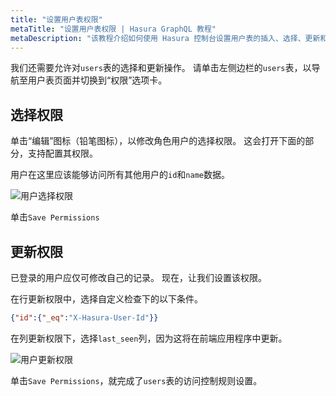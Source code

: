 ```yaml
---
title: "设置用户表权限"
metaTitle: "设置用户表权限 | Hasura GraphQL 教程"
metaDescription: "该教程介绍如何使用 Hasura 控制台设置用户表的插入、选择、更新和删除操作权限"
---
```


我们还需要允许对`users`表的选择和更新操作。
请单击左侧边栏的`users`表，以导航至用户表页面并切换到“权限”选项卡。

## 选择权限

单击“编辑”图标（铅笔图标），以修改角色用户的选择权限。 这会打开下面的部分，支持配置其权限。

用户在这里应该能够访问所有其他用户的`id`和`name`数据。

![用户选择权限](https://graphql-engine-cdn.hasura.io/learn-hasura/assets/graphql-hasura/users-select-permission.png)

单击`Save Permissions`

## 更新权限

已登录的用户应仅可修改自己的记录。 现在，让我们设置该权限。

在行更新权限中，选择自定义检查下的以下条件。

```json
{"id":{"_eq":"X-Hasura-User-Id"}}
```

在列更新权限下，选择`last_seen`列，因为这将在前端应用程序中更新。

![用户更新权限](https://graphql-engine-cdn.hasura.io/learn-hasura/assets/graphql-hasura/users-update-permission.png)

单击`Save Permissions`，就完成了`users`表的访问控制规则设置。



